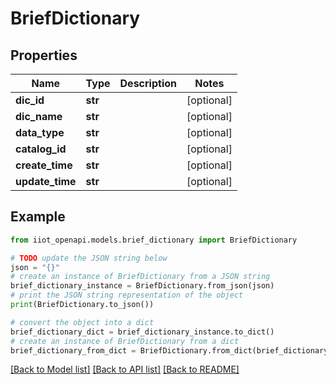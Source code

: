# BriefDictionary


## Properties

Name | Type | Description | Notes
------------ | ------------- | ------------- | -------------
**dic_id** | **str** |  | [optional] 
**dic_name** | **str** |  | [optional] 
**data_type** | **str** |  | [optional] 
**catalog_id** | **str** |  | [optional] 
**create_time** | **str** |  | [optional] 
**update_time** | **str** |  | [optional] 

## Example

```python
from iiot_openapi.models.brief_dictionary import BriefDictionary

# TODO update the JSON string below
json = "{}"
# create an instance of BriefDictionary from a JSON string
brief_dictionary_instance = BriefDictionary.from_json(json)
# print the JSON string representation of the object
print(BriefDictionary.to_json())

# convert the object into a dict
brief_dictionary_dict = brief_dictionary_instance.to_dict()
# create an instance of BriefDictionary from a dict
brief_dictionary_from_dict = BriefDictionary.from_dict(brief_dictionary_dict)
```
[[Back to Model list]](../README.md#documentation-for-models) [[Back to API list]](../README.md#documentation-for-api-endpoints) [[Back to README]](../README.md)


